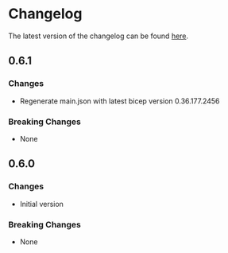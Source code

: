 # Changelog

The latest version of the changelog can be found [here](https://github.com/Azure/bicep-registry-modules/blob/main/avm/res/insights/data-collection-rule/CHANGELOG.md).

## 0.6.1

### Changes

- Regenerate main.json with latest bicep version 0.36.177.2456

### Breaking Changes

- None

## 0.6.0

### Changes

- Initial version

### Breaking Changes

- None
